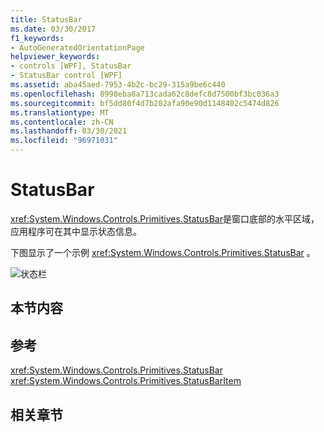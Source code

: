 ```yaml
---
title: StatusBar
ms.date: 03/30/2017
f1_keywords:
- AutoGeneratedOrientationPage
helpviewer_keywords:
- controls [WPF], StatusBar
- StatusBar control [WPF]
ms.assetid: aba45aed-7953-4b2c-bc29-315a9be6c440
ms.openlocfilehash: 8998eba8a713cada62c8defc8d7500bf3bc036a3
ms.sourcegitcommit: bf5dd80f4d7b202afa90e90d1148402c5474d826
ms.translationtype: MT
ms.contentlocale: zh-CN
ms.lasthandoff: 03/30/2021
ms.locfileid: "96971031"
---
```

# <a name="statusbar"></a>StatusBar
<xref:System.Windows.Controls.Primitives.StatusBar>是窗口底部的水平区域，应用程序可在其中显示状态信息。  
  
 下图显示了一个示例 <xref:System.Windows.Controls.Primitives.StatusBar> 。  
  
 ![状态栏](./media/ss-ctl-statusbar.GIF "SS_CTL_statusbar")  
  
## <a name="in-this-section"></a>本节内容  
  
## <a name="reference"></a>参考  
 <xref:System.Windows.Controls.Primitives.StatusBar>  
  <xref:System.Windows.Controls.Primitives.StatusBarItem>  
  
## <a name="related-sections"></a>相关章节
